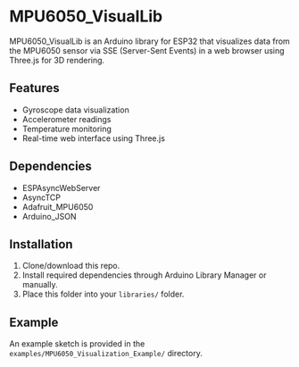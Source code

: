 # MPU6050_VisualLib

MPU6050_VisualLib is an Arduino library for ESP32 that visualizes data from the MPU6050 sensor via SSE (Server-Sent Events) in a web browser using Three.js for 3D rendering.

## Features
- Gyroscope data visualization
- Accelerometer readings
- Temperature monitoring
- Real-time web interface using Three.js

## Dependencies
- ESPAsyncWebServer
- AsyncTCP
- Adafruit_MPU6050
- Arduino_JSON

## Installation
1. Clone/download this repo.
2. Install required dependencies through Arduino Library Manager or manually.
3. Place this folder into your `libraries/` folder.

## Example
An example sketch is provided in the `examples/MPU6050_Visualization_Example/` directory.
